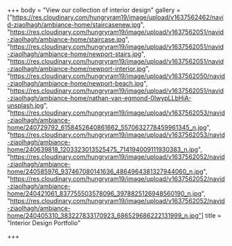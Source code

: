 +++
body = "View our collection of interior design"
gallery = ["https://res.cloudinary.com/hungryram19/image/upload/v1637562462/navid-ziaolhagh/ambiance-home/staircasenew.jpg", "https://res.cloudinary.com/hungryram19/image/upload/v1637562051/navid-ziaolhagh/ambiance-home/staircase.jpg", "https://res.cloudinary.com/hungryram19/image/upload/v1637562051/navid-ziaolhagh/ambiance-home/newport-stairs.jpg", "https://res.cloudinary.com/hungryram19/image/upload/v1637562051/navid-ziaolhagh/ambiance-home/newport-interior.jpg", "https://res.cloudinary.com/hungryram19/image/upload/v1637562050/navid-ziaolhagh/ambiance-home/newport-beach.jpg", "https://res.cloudinary.com/hungryram19/image/upload/v1637562051/navid-ziaolhagh/ambiance-home/nathan-van-egmond-0IwypLLbHiA-unsplash.jpg", "https://res.cloudinary.com/hungryram19/image/upload/v1637562053/navid-ziaolhagh/ambiance-home/240729792_6158452640861662_5570632778459961345_n.jpg", "https://res.cloudinary.com/hungryram19/image/upload/v1637562053/navid-ziaolhagh/ambiance-home/240639818_1203323013525475_714194009111930383_n.jpg", "https://res.cloudinary.com/hungryram19/image/upload/v1637562052/navid-ziaolhagh/ambiance-home/240585976_937467080141636_4864964381327944060_n.jpg", "https://res.cloudinary.com/hungryram19/image/upload/v1637562052/navid-ziaolhagh/ambiance-home/240421061_837755503578096_3978825126948560190_n.jpg", "https://res.cloudinary.com/hungryram19/image/upload/v1637562052/navid-ziaolhagh/ambiance-home/240405310_383227833170923_686529686222131999_n.jpg"]
title = "Interior Design Portfolio"

+++
